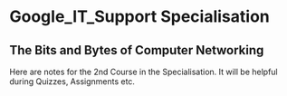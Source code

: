 # Google_IT_Support Specialisation

## The Bits and Bytes of Computer Networking

Here are notes for the 2nd Course in the Specialisation. It will be helpful during Quizzes, Assignments etc.

